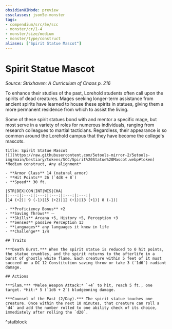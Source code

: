 ```yaml
---
obsidianUIMode: preview
cssclasses: json5e-monster
tags:
- compendium/src/5e/scc
- monster/cr/1-4
- monster/size/medium
- monster/type/construct
aliases: ["Spirit Statue Mascot"]
---
```

# Spirit Statue Mascot
*Source: Strixhaven: A Curriculum of Chaos p. 216*  

To enhance their studies of the past, Lorehold students often call upon the spirits of dead creatures. Mages seeking longer-term assistance from ancient spirits have learned to house these spirits in statues, giving them a more permanent residence from which to assist the living.

Some of these spirit statues bond with and mentor a specific mage, but most serve in a variety of roles for numerous individuals, ranging from research colleagues to martial tacticians. Regardless, their appearance is so common around the Lorehold campus that they have become the college's mascots.

```ad-statblock
title: Spirit Statue Mascot
![](https://raw.githubusercontent.com/5etools-mirror-2/5etools-img/main/bestiary/tokens/SCC/Spirit%20Statue%20Mascot.webp#token)
*Medium construct, Any alignment*

- **Armor Class** 14 (natural armor)
- **Hit Points** 26 (`4d8 + 8`)
- **Speed** 30 ft.

|STR|DEX|CON|INT|WIS|CHA|
|:---:|:---:|:---:|:---:|:---:|:---:|
|14 (+2)| 9 (-1)|15 (+2)|12 (+1)|13 (+1)| 8 (-1)|

- **Proficiency Bonus** +2
- **Saving Throws** ⏤
- **Skills** Arcana +5, History +5, Perception +3
- **Senses** passive Perception 13
- **Languages** any languages it knew in life
- **Challenge** 1/4

## Traits

***Death Burst.*** When the spirit statue is reduced to 0 hit points, the statue crumbles, and the spirit returns to the afterlife in a burst of ghostly white flame. Each creature within 5 feet of it must succeed on a DC 12 Constitution saving throw or take 3 (`1d6`) radiant damage.

## Actions

***Slam.*** *Melee Weapon Attack:* `+4` to hit, reach 5 ft., one target. *Hit:* 5 (`1d6 + 2`) bludgeoning damage.

***Counsel of the Past (2/Day).*** The spirit statue touches one creature. Once within the next 10 minutes, that creature can roll a `d4` and add the number rolled to one ability check of its choice, immediately after rolling the `d20`.
```
^statblock
